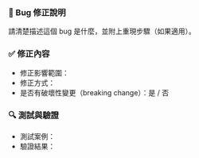 ### 🐛 Bug 修正說明
請清楚描述這個 bug 是什麼，並附上重現步驟（如果適用）。

### ✅ 修正內容
- 修正影響範圍：
- 修正方式：
- 是否有破壞性變更（breaking change）：是 / 否

### 🔍 測試與驗證
- 測試案例：
- 驗證結果：